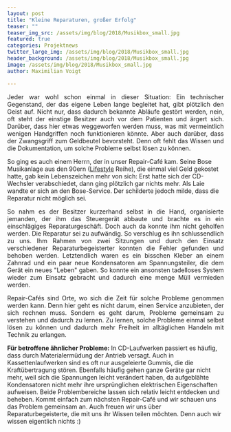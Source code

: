 ```yaml
---
layout: post
title: "Kleine Reparaturen, großer Erfolg"
teaser: ""
teaser_img_src: /assets/img/blog/2018/Musikbox_small.jpg
featured: true
categories: Projektnews
twitter_large_img: /assets/img/blog/2018/Musikbox_small.jpg
header_background: /assets/img/blog/2018/Musikbox_small.jpg
image: /assets/img/blog/2018/Musikbox_small.jpg
author: Maximilian Voigt

---
```

<p style="text-align: justify;">Jeder war wohl schon einmal in dieser Situation: Ein technischer Gegenstand, der das eigene Leben lange begleitet hat, gibt plötzlich den Geist auf. Nicht nur, dass dadurch bekannte Abläufe gestört werden, nein, oft steht der einstige Besitzer auch vor dem Patienten und ärgert sich. Darüber, dass hier etwas weggeworfen werden muss, was mit vermeintlich wenigen Handgriffen noch funktionieren könnte. Aber auch darüber, dass der Zwangsgriff zum Geldbeutel bevorsteht. Denn oft fehlt das Wissen und die Dokumentation, um solche Probleme selbst lösen zu können.</p>
So ging es auch einem Herrn, der in unser Repair-Café kam. Seine Bose Musikanlage aus den 90ern (<a href="http://worldwide.bose.com/productsupport/en_us/web/ls30_series1/page.html" target="_blank">Lifestyle</a> Reihe), die einmal viel Geld gekostet hatte, gab kein Lebenszeichen mehr von sich: Erst hatte sich der CD-Wechsler verabschiedet, dann ging plötzlich gar nichts mehr. Als Laie wandte er sich an den Bose-Service. Der schilderte jedoch milde, dass die Reparatur nicht möglich sei.
<p style="text-align: justify;">So nahm es der Besitzer kurzerhand selbst in die Hand, organisierte jemanden, der ihm das Steuergerät abbaute und brachte es in ein einschlägiges Reparaturgeschäft. Doch auch da konnte ihm nicht geholfen werden. Die Reparatur sei zu aufwändig. So verschlug es ihn schlussendlich zu uns. Ihm Rahmen von zwei Sitzungen und durch den Einsatz verschiedener Reparaturbegeisterter konnten die Fehler gefunden und behoben werden. Letztendlich waren es ein bisschen Kleber an einem Zahnrad und ein paar neue Kondensatoren am Spannungsteiler, die dem Gerät ein neues "Leben" gaben. So konnte ein ansonsten tadelloses System wieder zum Einsatz gebracht und dadurch eine menge Müll vermieden werden.</p>
<p style="text-align: justify;">Repair-Cafés sind Orte, wo sich die Zeit für solche Probleme genommen werden kann. Denn hier geht es nicht darum, einen Service anzubieten, der sich rechnen muss. Sondern es geht darum, Probleme gemeinsam zu verstehen und dadurch zu lernen. Zu lernen, solche Probleme einmal selbst lösen zu können und dadurch mehr Freiheit im alltäglichen Handeln mit Technik zu erlangen.</p>
<strong>Für betroffene ähnlicher Probleme:</strong>
In CD-Laufwerken passiert es häufig, dass durch Materialermüdung der Antrieb versagt. Auch in Kassettenlaufwerken sind es oft nur ausgeleierte Gummis, die die Kraftübertragung stören. Ebenfalls häufig gehen ganze Geräte gar nicht mehr, weil sich die Spannungen leicht verändert haben, da aufgeblähte Kondensatoren nicht mehr ihre ursprünglichen elektrischen Eigenschaften aufweisen. Beide Problembereiche lassen sich relativ leicht entdecken und beheben. Kommt einfach zum nächsten Repair-Café und wir schauen uns das Problem gemeinsam an. Auch freuen wir uns über Reparaturbegeisterte, die mit uns ihr Wissen teilen möchten. Denn auch wir wissen eigentlich nichts :)
